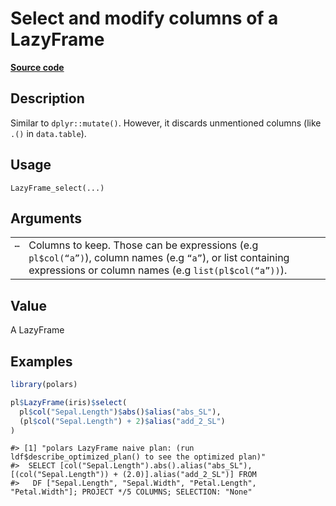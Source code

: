 
# Select and modify columns of a LazyFrame

[**Source code**](https://github.com/pola-rs/r-polars/tree/main/R/lazyframe__lazy.R#L222)

## Description

Similar to <code>dplyr::mutate()</code>. However, it discards
unmentioned columns (like <code>.()</code> in <code>data.table</code>).

## Usage

<pre><code class='language-R'>LazyFrame_select(...)
</code></pre>

## Arguments

<table>
<tr>
<td style="white-space: nowrap; font-family: monospace; vertical-align: top">
<code id="LazyFrame_select_:_...">…</code>
</td>
<td>
Columns to keep. Those can be expressions (e.g
<code>pl$col(“a”)</code>), column names (e.g <code>“a”</code>), or list
containing expressions or column names (e.g
<code>list(pl$col(“a”))</code>).
</td>
</tr>
</table>

## Value

A LazyFrame

## Examples

``` r
library(polars)

pl$LazyFrame(iris)$select(
  pl$col("Sepal.Length")$abs()$alias("abs_SL"),
  (pl$col("Sepal.Length") + 2)$alias("add_2_SL")
)
```

    #> [1] "polars LazyFrame naive plan: (run ldf$describe_optimized_plan() to see the optimized plan)"
    #>  SELECT [col("Sepal.Length").abs().alias("abs_SL"), [(col("Sepal.Length")) + (2.0)].alias("add_2_SL")] FROM
    #>   DF ["Sepal.Length", "Sepal.Width", "Petal.Length", "Petal.Width"]; PROJECT */5 COLUMNS; SELECTION: "None"
